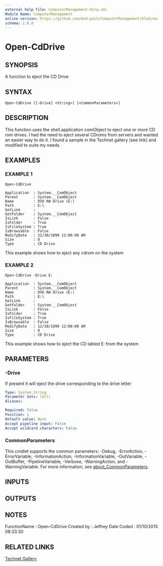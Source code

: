```yaml
---
external help file: ComputerManagement-help.xml
Module Name: ComputerManagement
online version: https://github.com/mod-posh/ComputerManagement/blob/master/docs/Open-CdDrive.md#open-cddrive
schema: 2.0.0
---
```


# Open-CdDrive

## SYNOPSIS
A function to eject the CD Drive

## SYNTAX

```
Open-CdDrive [[-Drive] <String>] [<CommonParameters>]
```

## DESCRIPTION
This function uses the shell.application comObject to
eject one or more CD rom drives.
I had the need to eject several CDroms
from servers and wanted an easier way to do it.
I found a sample
in the Technet gallery (see link) and modified to suite my
needs.

## EXAMPLES

### EXAMPLE 1
```
Open-CdDrive

Application  : System.__ComObject
Parent       : System.__ComObject
Name         : DVD RW Drive (E:)
Path         : E:\
GetLink      :
GetFolder    : System.__ComObject
IsLink       : False
IsFolder     : True
IsFileSystem : True
IsBrowsable  : False
ModifyDate   : 12/30/1899 12:00:00 AM
Size         : 0
Type         : CD Drive
```

This example shows how to eject any cdrom on the system

### EXAMPLE 2
```
Open-CdDrive -Drive E:

Application  : System.__ComObject
Parent       : System.__ComObject
Name         : DVD RW Drive (E:)
Path         : E:\
GetLink      :
GetFolder    : System.__ComObject
IsLink       : False
IsFolder     : True
IsFileSystem : True
IsBrowsable  : False
ModifyDate   : 12/30/1899 12:00:00 AM
Size         : 0
Type         : CD Drive
```

This example shows how to eject the CD labled E: from the system

## PARAMETERS

### -Drive
If present it will eject the drive corresponding to the drive letter

```yaml
Type: System.String
Parameter Sets: (All)
Aliases:

Required: False
Position: 1
Default value: None
Accept pipeline input: False
Accept wildcard characters: False
```

### CommonParameters
This cmdlet supports the common parameters: -Debug, -ErrorAction, -ErrorVariable, -InformationAction, -InformationVariable, -OutVariable, -OutBuffer, -PipelineVariable, -Verbose, -WarningAction, and -WarningVariable. For more information, see [about_CommonParameters](http://go.microsoft.com/fwlink/?LinkID=113216).

## INPUTS

## OUTPUTS

## NOTES
FunctionName : Open-CdDrive
Created by   : Jeffrey
Date Coded   : 01/10/2015 08:33:30

## RELATED LINKS


[Technet Gallery](https://gallery.technet.microsoft.com/scriptcenter/7d81af29-1cae-4dbb-8027-cd96a985f311)

